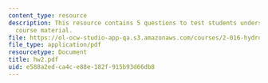 ```yaml
---
content_type: resource
description: This resource contains 5 questions to test students understanding of
  course material.
file: https://ol-ocw-studio-app-qa.s3.amazonaws.com/courses/2-016-hydrodynamics-13-012-fall-2005/e588a2edca4ce88e182f915b93d66db8_hw2.pdf
file_type: application/pdf
resourcetype: Document
title: hw2.pdf
uid: e588a2ed-ca4c-e88e-182f-915b93d66db8
---
```

